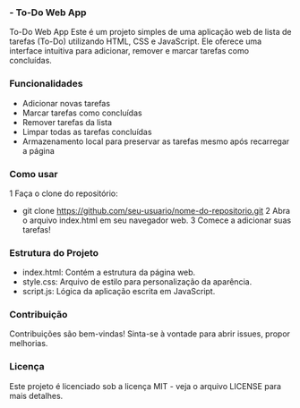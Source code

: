 ### - To-Do Web App

To-Do Web App
Este é um projeto simples de uma aplicação web de lista de tarefas (To-Do) utilizando HTML, CSS e JavaScript. Ele oferece uma interface intuitiva para adicionar, remover e marcar tarefas como concluídas.


### Funcionalidades

- Adicionar novas tarefas
- Marcar tarefas como concluídas
- Remover tarefas da lista
- Limpar todas as tarefas concluídas
- Armazenamento local para preservar as tarefas mesmo após recarregar a página


### Como usar

1 Faça o clone do repositório:
  - git clone https://github.com/seu-usuario/nome-do-repositorio.git
2 Abra o arquivo index.html em seu navegador web.
3 Comece a adicionar suas tarefas!

### Estrutura do Projeto

- index.html: Contém a estrutura da página web.
- style.css: Arquivo de estilo para personalização da aparência.
- script.js: Lógica da aplicação escrita em JavaScript.


### Contribuição

Contribuições são bem-vindas! Sinta-se à vontade para abrir issues, propor melhorias.


### Licença
Este projeto é licenciado sob a licença MIT - veja o arquivo LICENSE para mais detalhes.
